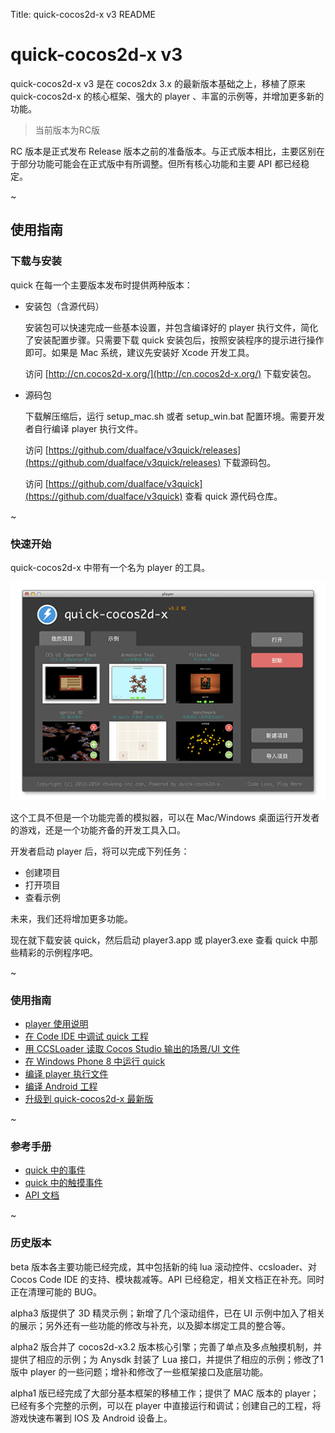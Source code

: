Title: quick-cocos2d-x v3 README

quick-cocos2d-x v3
==================

quick-cocos2d-x v3 是在 cocos2dx 3.x 的最新版本基础之上，移植了原来 quick-cocos2d-x 的核心框架、强大的 player 、丰富的示例等，并增加更多新的功能。

> 当前版本为RC版

RC 版本是正式发布 Release 版本之前的准备版本。与正式版本相比，主要区别在于部分功能可能会在正式版中有所调整。但所有核心功能和主要 API 都已经稳定。

~

## 使用指南

### 下载与安装

quick 在每一个主要版本发布时提供两种版本：

-   安装包（含源代码）
    
    安装包可以快速完成一些基本设置，并包含编译好的 player 执行文件，简化了安装配置步骤。只需要下载 quick 安装包后，按照安装程序的提示进行操作即可。如果是 Mac 系统，建议先安装好 Xcode 开发工具。

    访问 [http://cn.cocos2d-x.org/](http://cn.cocos2d-x.org/) 下载安装包。

-   源码包

    下载解压缩后，运行 setup_mac.sh 或者 setup_win.bat 配置环境。需要开发者自行编译 player 执行文件。

    访问 [https://github.com/dualface/v3quick/releases](https://github.com/dualface/v3quick/releases) 下载源码包。

    访问 [https://github.com/dualface/v3quick](https://github.com/dualface/v3quick) 查看 quick 源代码仓库。

~

### 快速开始

quick-cocos2d-x 中带有一个名为 player 的工具。

![](docs/res/player.png)

这个工具不但是一个功能完善的模拟器，可以在 Mac/Windows 桌面运行开发者的游戏，还是一个功能齐备的开发工具入口。

开发者启动 player 后，将可以完成下列任务：

-   创建项目
-   打开项目
-   查看示例

未来，我们还将增加更多功能。

现在就下载安装 quick，然后启动 player3.app 或 player3.exe 查看 quick 中那些精彩的示例程序吧。

~

### 使用指南

-    [player 使用说明](docs/howto/player-user-manual/zh.md)
-    [在 Code IDE 中调试 quick 工程](docs/howto/use-codeide/zh.md)
-    [用 CCSLoader 读取 Cocos Studio 输出的场景/UI 文件](docs/howto/use-ccsloader/zh.md)
-    [在 Windows Phone 8 中运行 quick](docs/howto/run-on-wp8/zh.md)
-    [编译 player 执行文件](docs/howto/compile-player/zh.md)
-    [编译 Android 工程](docs/howto/compile-android/zh.md)
-    [升级到 quick-cocos2d-x 最新版](docs/howto/upgrade/zh.md)

~

### 参考手册

-    [quick 中的事件](docs/manual/events/zh.md)
-    [quick 中的触摸事件](docs/manual/touch-events/zh.md)
-    [API 文档](docs/api/index.md)

~

### 历史版本

beta 版本各主要功能已经完成，其中包括新的纯 lua 滚动控件、ccsloader、对 Cocos Code IDE 的支持、模块裁减等。API 已经稳定，相关文档正在补充。同时正在清理可能的 BUG。

alpha3 版提供了 3D 精灵示例；新增了几个滚动组件，已在 UI 示例中加入了相关的展示；另外还有一些功能的修改与补充，以及脚本绑定工具的整合等。

alpha2 版合并了 cocos2d-x3.2 版本核心引擎；完善了单点及多点触摸机制，并提供了相应的示例；为 Anysdk 封装了 Lua 接口，并提供了相应的示例；修改了1版中 player 的一些问题；增补和修改了一些框架接口及底层功能。

alpha1 版已经完成了大部分基本框架的移植工作；提供了 MAC 版本的 player；已经有多个完整的示例，可以在 player 中直接运行和调试；创建自己的工程，将游戏快速布署到 IOS 及 Android 设备上。
